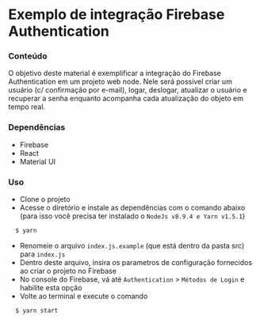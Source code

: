 # Exemplo de integração Firebase Authentication

### Conteúdo

O objetivo deste material é exemplificar a integração do Firebase Authentication em um projeto web node. Nele será possível criar um usuário (c/ confirmação por e-mail), logar, deslogar, atualizar o usuário e recuperar a senha enquanto acompanha cada atualização do objeto em tempo real.

### Dependências

* Firebase
* React
* Material UI

### Uso

* Clone o projeto
* Acesse o diretório e instale as dependências com o comando abaixo (para isso você precisa ter instalado o `NodeJs v8.9.4 e Yarn v1.5.1`)
```sh
  $ yarn
```
* Renomeie o arquivo ``index.js.example`` (que está dentro da pasta src) para ``index.js``
* Dentro deste arquivo, insira os parametros de configuração fornecidos ao criar o projeto no Firebase
* No console do Firebase, vá até `Authentication` > `Métodos de Login` e habilite esta opção
* Volte ao terminal e execute o comando
```sh
  $ yarn start
```
